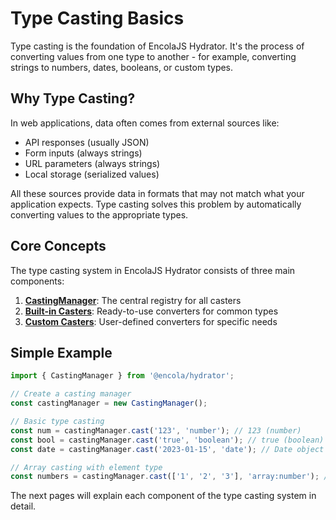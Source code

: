 # Type Casting Basics

Type casting is the foundation of EncolaJS Hydrator. It's the process of converting values from one type to another - for example, converting strings to numbers, dates, booleans, or custom types.

## Why Type Casting?

In web applications, data often comes from external sources like:

- API responses (usually JSON)
- Form inputs (always strings)
- URL parameters (always strings)
- Local storage (serialized values)

All these sources provide data in formats that may not match what your application expects. Type casting solves this problem by automatically converting values to the appropriate types.

## Core Concepts

The type casting system in EncolaJS Hydrator consists of three main components:

1. **[CastingManager](./casting-manager.md)**: The central registry for all casters
2. **[Built-in Casters](./built-in-casters.md)**: Ready-to-use converters for common types
3. **[Custom Casters](./custom-casters.md)**: User-defined converters for specific needs

## Simple Example

```javascript
import { CastingManager } from '@encola/hydrator';

// Create a casting manager
const castingManager = new CastingManager();

// Basic type casting
const num = castingManager.cast('123', 'number'); // 123 (number)
const bool = castingManager.cast('true', 'boolean'); // true (boolean)
const date = castingManager.cast('2023-01-15', 'date'); // Date object

// Array casting with element type
const numbers = castingManager.cast(['1', '2', '3'], 'array:number'); // [1, 2, 3]
```

The next pages will explain each component of the type casting system in detail. 